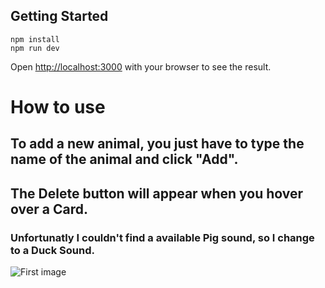 ## Getting Started

```
npm install
npm run dev
```

Open [http://localhost:3000](http://localhost:3000) with your browser to see the result.

# How to use 
## To add a new animal,  you just have to type the name of the animal and click "Add". 
## The Delete button will appear when you hover over a Card.
### Unfortunatly I couldn't find a available Pig sound, so I change to a Duck Sound.
![First image](https://github.com/CarlosRidolfi/animals-list/assets/27232476/c23154ef-6359-44e9-a9e6-be328c8b5bdd)

